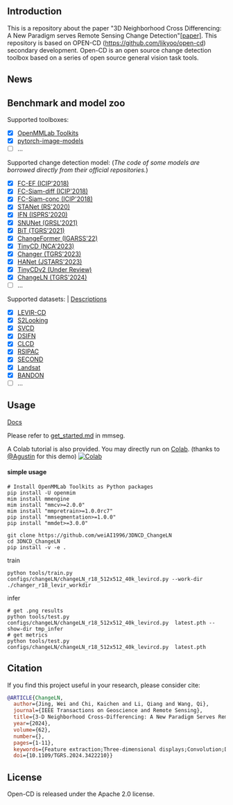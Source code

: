 
## Introduction
This is a repository about the paper "3D Neighborhood Cross Differencing: A New Paradigm serves Remote Sensing Change Detection"[[paper]](https://ieeexplore.ieee.org/document/10580934). This repository is based on OPEN-CD (https://github.com/likyoo/open-cd) secondary development. Open-CD is an open source change detection toolbox based on a series of open source general vision task tools. 


## News

## Benchmark and model zoo

Supported toolboxes:

- [x] [OpenMMLab Toolkits](https://github.com/open-mmlab)
- [x] [pytorch-image-models](https://github.com/rwightman/pytorch-image-models)
- [ ] ...

Supported change detection model:
(_The code of some models are borrowed directly from their official repositories._)

- [x] [FC-EF (ICIP'2018)](configs/fcsn)
- [x] [FC-Siam-diff (ICIP'2018)](configs/fcsn)
- [x] [FC-Siam-conc (ICIP'2018)](configs/fcsn)
- [x] [STANet (RS'2020)](configs/stanet)
- [x] [IFN (ISPRS'2020)](configs/ifn)
- [x] [SNUNet (GRSL'2021)](configs/snunet)
- [x] [BiT (TGRS'2021)](configs/bit)
- [x] [ChangeFormer (IGARSS'22)](configs/changeformer)
- [x] [TinyCD (NCA'2023)](configs/tinycd)
- [x] [Changer (TGRS'2023)](configs/changer)
- [x] [HANet (JSTARS'2023)](configs/hanet)
- [x] [TinyCDv2 (Under Review)](configs/tinycd_v2)
- [x] [ChangeLN (TGRS'2024)](configs/changeLN)
- [ ] ...

Supported datasets: | [Descriptions](https://github.com/wenhwu/awesome-remote-sensing-change-detection)
- [x] [LEVIR-CD](https://justchenhao.github.io/LEVIR/)
- [x] [S2Looking](https://github.com/S2Looking/Dataset)
- [x] [SVCD](https://drive.google.com/file/d/1GX656JqqOyBi_Ef0w65kDGVto-nHrNs9/edit)
- [x] [DSIFN](https://github.com/GeoZcx/A-deeply-supervised-image-fusion-network-for-change-detection-in-remote-sensing-images/tree/master/dataset)
- [x] [CLCD](https://github.com/liumency/CropLand-CD)
- [x] [RSIPAC](https://engine.piesat.cn/ai/autolearning/index.html#/dataset/detail?key=8f6c7645-e60f-42ce-9af3-2c66e95cfa27)
- [x] [SECOND](http://www.captain-whu.com/PROJECT/)
- [x] [Landsat](https://figshare.com/articles/figure/Landsat-SCD_dataset_zip/19946135/1)
- [x] [BANDON](https://github.com/fitzpchao/BANDON)
- [ ] ...

## Usage

[Docs](https://github.com/open-mmlab/mmsegmentation/tree/master/docs)

Please refer to [get_started.md](https://github.com/open-mmlab/mmsegmentation/blob/master/docs/en/get_started.md#installation) in mmseg.

A Colab tutorial is also provided. You may directly run on [Colab](https://colab.research.google.com/drive/1puZY5R8fwlL6um6pHbgbM1NTYZUXdK2J?usp=sharing). (thanks to [@Agustin](https://github.com/AgustinNormand) for this demo) [![Colab](https://colab.research.google.com/assets/colab-badge.svg)](https://colab.research.google.com/drive/1puZY5R8fwlL6um6pHbgbM1NTYZUXdK2J?usp=sharing)

#### simple usage
```
# Install OpenMMLab Toolkits as Python packages
pip install -U openmim
mim install mmengine
mim install "mmcv>=2.0.0"
mim install "mmpretrain>=1.0.0rc7"
pip install "mmsegmentation>=1.0.0"
pip install "mmdet>=3.0.0"
```
```
git clone https://github.com/weiAI1996/3DNCD_ChangeLN
cd 3DNCD_ChangeLN
pip install -v -e .
```
train
```
python tools/train.py configs/changeLN/changeLN_r18_512x512_40k_levircd.py --work-dir ./changer_r18_levir_workdir
```
infer
```
# get .png results
python tools/test.py configs/changeLN/changeLN_r18_512x512_40k_levircd.py  latest.pth --show-dir tmp_infer
# get metrics
python tools/test.py configs/changeLN/changeLN_r18_512x512_40k_levircd.py  latest.pth
```

## Citation

If you find this project useful in your research, please consider cite:

```bibtex
@ARTICLE{ChangeLN,
  author={Jing, Wei and Chi, Kaichen and Li, Qiang and Wang, Qi},
  journal={IEEE Transactions on Geoscience and Remote Sensing}, 
  title={3-D Neighborhood Cross-Differencing: A New Paradigm Serves Remote Sensing Change Detection}, 
  year={2024},
  volume={62},
  number={},
  pages={1-11},
  keywords={Feature extraction;Three-dimensional displays;Convolution;Decoding;Spatiotemporal phenomena;Semantics;Task analysis;3-Dneighborhood difference convolution (3D-NDC);change detection;cross-differencing;deep learning;detail-focused refinement (DfR);remote sensing image},
  doi={10.1109/TGRS.2024.3422210}}
```

## License

Open-CD is released under the Apache 2.0 license.
